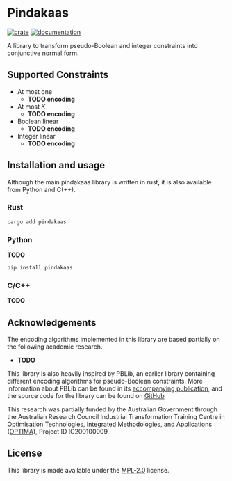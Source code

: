 # Pindakaas

[![crate](https://img.shields.io/crates/v/pindakaas.svg)](https://crates.io/crates/pindakaas)
[![documentation](https://docs.rs/pindakaas/badge.svg)](https://docs.rs/pindakaas)

A library to transform pseudo-Boolean and integer constraints into conjunctive normal form.

## Supported Constraints

- At most one
  - **TODO encoding**
- At most _K_
  - **TODO encoding**
- Boolean linear
  - **TODO encoding**
- Integer linear
  - **TODO encoding**

## Installation and usage

Although the main pindakaas library is written in rust, it is also available from Python and C(++).

### Rust

```bash
cargo add pindakaas
```

### Python

**TODO**

```bash
pip install pindakaas
```

### C/C++

**TODO**

## Acknowledgements

The encoding algorithms implemented in this library are based partially on the following academic research.

- **TODO**

This library is also heavily inspired by PBLib, an earlier library containing different encoding algorithms for pseudo-Boolean constraints. More information about PBLib can be found in its [accompanying publication](https://doi.org/10.1007/978-3-319-24318-4_2), and the source code for the library can be found on [GitHub](https://github.com/RealPete/PBLib)

This research was partially funded by the Australian Government through the Australian Research Council Industrial Transformation Training Centre in Optimisation Technologies, Integrated Methodologies, and Applications ([OPTIMA](https://optima.org.au)), Project ID IC200100009

## License

This library is made available under the [MPL-2.0](https://choosealicense.com/licenses/mpl-2.0/) license.
